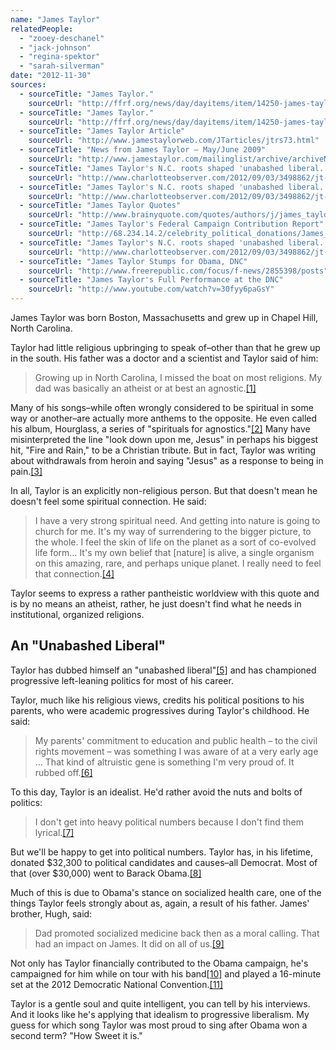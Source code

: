 ```yaml
---
name: "James Taylor"
relatedPeople:
  - "zooey-deschanel"
  - "jack-johnson"
  - "regina-spektor"
  - "sarah-silverman"
date: "2012-11-30"
sources:
  - sourceTitle: "James Taylor."
    sourceUrl: "http://ffrf.org/news/day/dayitems/item/14250-james-taylor"
  - sourceTitle: "James Taylor."
    sourceUrl: "http://ffrf.org/news/day/dayitems/item/14250-james-taylor"
  - sourceTitle: "James Taylor Article"
    sourceUrl: "http://www.jamestaylorweb.com/JTarticles/jtrs73.html"
  - sourceTitle: "News from James Taylor – May/June 2009"
    sourceUrl: "http://www.jamestaylor.com/mailinglist/archive/archiveNewsletter.aspx?EventId=d29fd956-03cf-4622-95c7-1e5084c05571"
  - sourceTitle: "James Taylor's N.C. roots shaped 'unabashed liberal.'"
    sourceUrl: "http://www.charlotteobserver.com/2012/09/03/3498862/jt-a-passionate-voice-shaped-by.html"
  - sourceTitle: "James Taylor's N.C. roots shaped 'unabashed liberal.'"
    sourceUrl: "http://www.charlotteobserver.com/2012/09/03/3498862/jt-a-passionate-voice-shaped-by.html"
  - sourceTitle: "James Taylor Quotes"
    sourceUrl: "http://www.brainyquote.com/quotes/authors/j/james_taylor.html"
  - sourceTitle: "James Taylor's Federal Campaign Contribution Report"
    sourceUrl: "http://68.234.14.2/celebrity_political_donations/James_Taylor.php"
  - sourceTitle: "James Taylor's N.C. roots shaped 'unabashed liberal.'"
    sourceUrl: "http://www.charlotteobserver.com/2012/09/03/3498862/jt-a-passionate-voice-shaped-by.html"
  - sourceTitle: "James Taylor Stumps for Obama, DNC"
    sourceUrl: "http://www.freerepublic.com/focus/f-news/2855398/posts"
  - sourceTitle: "James Taylor's Full Performance at the DNC"
    sourceUrl: "http://www.youtube.com/watch?v=30fyy6paGsY"
---
```


James Taylor was born Boston, Massachusetts and grew up in Chapel Hill, North Carolina.

Taylor had little religious upbringing to speak of–other than that he grew up in the south. His father was a doctor and a scientist and Taylor said of him:

>Growing up in North Carolina, I missed the boat on most religions. My dad was basically an atheist or at best an agnostic.<a class="source-citation" href="http://ffrf.org/news/day/dayitems/item/14250-james-taylor" title="James Taylor.">[1]</a>

Many of his songs–while often wrongly considered to be spiritual in some way or another–are actually more anthems to the opposite. He even called his album, Hourglass, a series of "spirituals for agnostics."<a class="source-citation" href="http://ffrf.org/news/day/dayitems/item/14250-james-taylor" title="James Taylor.">[2]</a> Many have misinterpreted the line "look down upon me, Jesus" in perhaps his biggest hit, "Fire and Rain," to be a Christian tribute. But in fact, Taylor was writing about withdrawals from heroin and saying "Jesus" as a response to being in pain.<a class="source-citation" href="http://www.jamestaylorweb.com/JTarticles/jtrs73.html" title="James Taylor Article">[3]</a>

In all, Taylor is an explicitly non-religious person. But that doesn't mean he doesn't feel some spiritual connection. He said:

>I have a very strong spiritual need. And getting into nature is going to church for me. It's my way of surrendering to the bigger picture, to the whole. I feel the skin of life on the planet as a sort of co-evolved life form… It's my own belief that [nature] is alive, a single organism on this amazing, rare, and perhaps unique planet. I really need to feel that connection.<a class="source-citation" href="http://www.jamestaylor.com/mailinglist/archive/archiveNewsletter.aspx?EventId=d29fd956-03cf-4622-95c7-1e5084c05571" title="News from James Taylor – May/June 2009">[4]</a>

Taylor seems to express a rather pantheistic worldview with this quote and is by no means an atheist, rather, he just doesn't find what he needs in institutional, organized religions.


## An "Unabashed Liberal"

Taylor has dubbed himself an "unabashed liberal"<a class="source-citation" href="http://www.charlotteobserver.com/2012/09/03/3498862/jt-a-passionate-voice-shaped-by.html" title="James Taylor&apos;s N.C. roots shaped &apos;unabashed liberal.&apos;">[5]</a> and has championed progressive left-leaning politics for most of his career.

Taylor, much like his religious views, credits his political positions to his parents, who were academic progressives during Taylor's childhood. He said:

>My parents' commitment to education and public health – to the civil rights movement – was something I was aware of at a very early age … That kind of altruistic gene is something I'm very proud of. It rubbed off.<a class="source-citation" href="http://www.charlotteobserver.com/2012/09/03/3498862/jt-a-passionate-voice-shaped-by.html" title="James Taylor&apos;s N.C. roots shaped &apos;unabashed liberal.&apos;">[6]</a>

To this day, Taylor is an idealist. He'd rather avoid the nuts and bolts of politics:

>I don't get into heavy political numbers because I don't find them lyrical.<a class="source-citation" href="http://www.brainyquote.com/quotes/authors/j/james_taylor.html" title="James Taylor Quotes">[7]</a>

But we'll be happy to get into political numbers. Taylor has, in his lifetime, donated $32,300 to political candidates and causes–all Democrat. Most of that (over $30,000) went to Barack Obama.<a class="source-citation" href="http://68.234.14.2/celebrity_political_donations/James_Taylor.php" title="James Taylor&apos;s Federal Campaign Contribution Report">[8]</a>

Much of this is due to Obama's stance on socialized health care, one of the things Taylor feels strongly about as, again, a result of his father. James' brother, Hugh, said:

>Dad promoted socialized medicine back then as a moral calling. That had an impact on James. It did on all of us.<a class="source-citation" href="http://www.charlotteobserver.com/2012/09/03/3498862/jt-a-passionate-voice-shaped-by.html" title="James Taylor&apos;s N.C. roots shaped &apos;unabashed liberal.&apos;">[9]</a>

Not only has Taylor financially contributed to the Obama campaign, he's campaigned for him while on tour with his band<a class="source-citation" href="http://www.freerepublic.com/focus/f-news/2855398/posts" title="James Taylor Stumps for Obama, DNC">[10]</a> and played a 16-minute set at the 2012 Democratic National Convention.<a class="source-citation" href="http://www.youtube.com/watch?v=30fyy6paGsY" title="James Taylor&apos;s Full Performance at the DNC">[11]</a>

Taylor is a gentle soul and quite intelligent, you can tell by his interviews. And it looks like he's applying that idealism to progressive liberalism. My guess for which song Taylor was most proud to sing after Obama won a second term? "How Sweet it is."